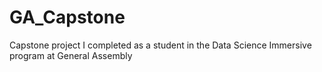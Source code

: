 # GA_Capstone
Capstone project I completed as a student in the Data Science Immersive program at General Assembly

